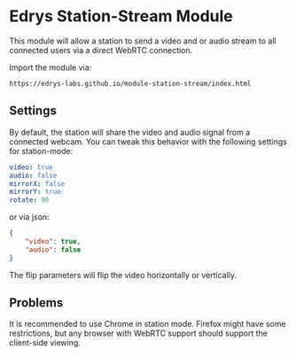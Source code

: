 # Edrys Station-Stream Module

This module will allow a station to send a video and or audio stream to all connected users via a direct WebRTC connection.

Import the module via:

`https://edrys-labs.github.io/module-station-stream/index.html`

## Settings

By default, the station will share the video and audio signal from a connected webcam.
You can tweak this behavior with the following settings for station-mode:

``` yaml
video: true
audio: false
mirrorX: false
mirrorY: true
rotate: 90
```

or via json:

``` json
{
    "video": true,
    "audio": false
}
```

The flip parameters will flip the video horizontally or vertically.

## Problems

It is recommended to use Chrome in station mode. Firefox might have some restrictions, but any browser with WebRTC support should support the client-side viewing.
